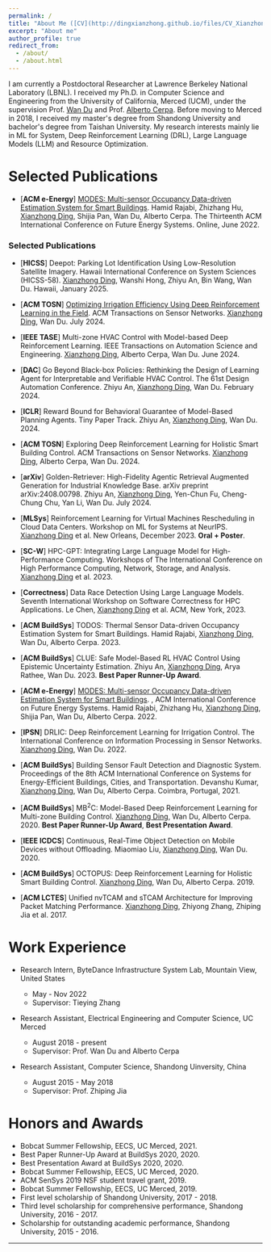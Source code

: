 ```yaml
---
permalink: /
title: "About Me ([CV](http://dingxianzhong.github.io/files/CV_Xianzhong.pdf))"
excerpt: "About me"
author_profile: true
redirect_from: 
  - /about/
  - /about.html
---
```

I am currently a Postdoctoral Researcher at Lawrence Berkeley National Laboratory (LBNL). I received my Ph.D. in Computer Science and Engineering from the University of California, Merced (UCM), under the supervision Prof. [Wan Du](https://sites.ucmerced.edu/wdu) and Prof. [Alberto Cerpa](http://www.andes.ucmerced.edu/~acerpa/). Before moving to Merced in 2018, I received my master's degree from Shandong University and bachelor's degree from Taishan University. My research interests mainly lie in ML for System, Deep Reinforcement Learning (DRL), Large Language Models (LLM) and Resource Optimization.

Selected Publications
======

* [**ACM e-Energy**] [MODES: Multi-sensor Occupancy Data-driven Estimation System for Smart Buildings](https://dl.acm.org/doi/abs/10.1145/3538637.3538852). Hamid Rajabi, Zhizhang Hu, <u>Xianzhong Ding</u>, Shijia Pan, Wan Du, Alberto Cerpa. The Thirteenth ACM International Conference on Future Energy Systems. Online, June 2022. 

### Selected Publications

* [**HICSS**] Deepot: Parking Lot Identification Using Low-Resolution Satellite Imagery. Hawaii International Conference on System Sciences (HICSS-58). <u>Xianzhong Ding</u>, Wanshi Hong, Zhiyu An, Bin Wang, Wan Du. Hawaii, January 2025.

* [**ACM TOSN**] [Optimizing Irrigation Efficiency Using Deep Reinforcement Learning in the Field](https://example.com). ACM Transactions on Sensor Networks. <u>Xianzhong Ding</u>, Wan Du. July 2024.

* [**IEEE TASE**] Multi-zone HVAC Control with Model-based Deep Reinforcement Learning. IEEE Transactions on Automation Science and Engineering. <u>Xianzhong Ding</u>, Alberto Cerpa, Wan Du. June 2024.

* [**DAC**] Go Beyond Black-box Policies: Rethinking the Design of Learning Agent for Interpretable and Verifiable HVAC Control. The 61st Design Automation Conference. Zhiyu An, <u>Xianzhong Ding</u>, Wan Du. February 2024.

* [**ICLR**] Reward Bound for Behavioral Guarantee of Model-Based Planning Agents. Tiny Paper Track. Zhiyu An, <u>Xianzhong Ding</u>, Wan Du. 2024.

* [**ACM TOSN**] Exploring Deep Reinforcement Learning for Holistic Smart Building Control. ACM Transactions on Sensor Networks. <u>Xianzhong Ding</u>, Alberto Cerpa, Wan Du. 2024.

* [**arXiv**] Golden-Retriever: High-Fidelity Agentic Retrieval Augmented Generation for Industrial Knowledge Base. arXiv preprint arXiv:2408.00798. Zhiyu An, <u>Xianzhong Ding</u>, Yen-Chun Fu, Cheng-Chung Chu, Yan Li, Wan Du. July 2024.

* [**MLSys**] Reinforcement Learning for Virtual Machines Rescheduling in Cloud Data Centers. Workshop on ML for Systems at NeurIPS. <u>Xianzhong Ding</u> et al. New Orleans, December 2023. **Oral + Poster**.

* [**SC-W**] HPC-GPT: Integrating Large Language Model for High-Performance Computing. Workshops of The International Conference on High Performance Computing, Network, Storage, and Analysis. <u>Xianzhong Ding</u> et al. 2023.

* [**Correctness**] Data Race Detection Using Large Language Models.  Seventh International Workshop on Software Correctness for HPC Applications. Le Chen, <u>Xianzhong Ding</u> et al. ACM, New York, 2023.

* [**ACM BuildSys**] TODOS: Thermal Sensor Data-driven Occupancy Estimation System for Smart Buildings.  Hamid Rajabi, <u>Xianzhong Ding</u>, Wan Du, Alberto Cerpa. 2023.

* [**ACM BuildSys**] CLUE: Safe Model-Based RL HVAC Control Using Epistemic Uncertainty Estimation. Zhiyu An, <u>Xianzhong Ding</u>, Arya Rathee, Wan Du. 2023. **Best Paper Runner-Up Award**.

* [**ACM e-Energy**] [MODES: Multi-sensor Occupancy Data-driven Estimation System for Smart Buildings](https://dl.acm.org/doi/abs/10.1145/3538637.3538852). , ACM International Conference on Future Energy Systems. Hamid Rajabi, Zhizhang Hu, <u>Xianzhong Ding</u>, Shijia Pan, Wan Du, Alberto Cerpa. 2022.

* [**IPSN**] DRLIC: Deep Reinforcement Learning for Irrigation Control. The International Conference on Information Processing in Sensor Networks. <u>Xianzhong Ding</u>, Wan Du. 2022.

* [**ACM BuildSys**] Building Sensor Fault Detection and Diagnostic System. Proceedings of the 8th ACM International Conference on Systems for Energy-Efficient Buildings, Cities, and Transportation. Devanshu Kumar, <u>Xianzhong Ding</u>, Wan Du, Alberto Cerpa. Coimbra, Portugal, 2021.

* [**ACM BuildSys**] MB$^2$C: Model-Based Deep Reinforcement Learning for Multi-zone Building Control. <u>Xianzhong Ding</u>, Wan Du, Alberto Cerpa. 2020. **Best Paper Runner-Up Award**, **Best Presentation Award**.

* [**IEEE ICDCS**] Continuous, Real-Time Object Detection on Mobile Devices without Offloading. Miaomiao Liu, <u>Xianzhong Ding</u>, Wan Du. 2020.

* [**ACM BuildSys**] OCTOPUS: Deep Reinforcement Learning for Holistic Smart Building Control. <u>Xianzhong Ding</u>, Wan Du, Alberto Cerpa. 2019.

* [**ACM LCTES**] Unified nvTCAM and sTCAM Architecture for Improving Packet Matching Performance. <u>Xianzhong Ding</u>, Zhiyong Zhang, Zhiping Jia et al. 2017.


Work Experience
======
* Research Intern, ByteDance Infrastructure System Lab, Mountain View, United States
  * May - Nov 2022
  * Supervisor: Tieying Zhang
* Research Assistant, Electrical Engineering and Computer Science, UC Merced
  * August 2018 - present
  * Supervisor: Prof. Wan Du and Alberto Cerpa

* Research Assistant, Computer Science, Shandong Uinversity, China
  * August 2015 - May 2018
  * Supervisor: Prof. Zhiping Jia

Honors and Awards
======
* Bobcat Summer Fellowship, EECS, UC Merced, 2021.
* Best Paper Runner-Up Award at BuildSys 2020, 2020. 
* Best Presentation Award at BuildSys 2020, 2020. 
* Bobcat Summer Fellowship, EECS, UC Merced, 2020.
* ACM SenSys 2019 NSF student travel grant, 2019. 
* Bobcat Summer Fellowship, EECS, UC Merced, 2019.
* First level scholarship of Shandong University, 2017 - 2018.
* Third level scholarship for comprehensive performance, Shandong University, 2016 - 2017.
* Scholarship for outstanding academic performance, Shandong University, 2015 - 2016. 


------

